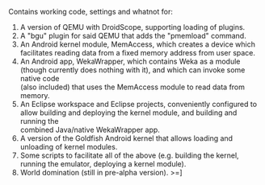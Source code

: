 Contains working code, settings and whatnot for:
1. A version of QEMU with DroidScope, supporting loading of plugins.
2. A "bgu" plugin for said QEMU that adds the "pmemload" command.
3. An Android kernel module, MemAccess, which creates a device which          
   facilitates reading data from a fixed memory address from user space.
4. An Android app, WekaWrapper, which contains Weka as a module (though 
   currently does nothing with it), and which can invoke some native code     
   (also included) that uses the MemAccess module to read data from memory.
5. An Eclipse workspace and Eclipse projects, conveniently configured to allow
   building and deploying the kernel module, and building and running the     
   combined Java/native WekaWrapper app.
6. A version of the Goldfish Android kernel that allows loading and unloading
   of kernel modules.
7. Some scripts to facilitate all of the above (e.g. building the kernel,     
   running the emulator, deploying a kernel module).
8. World domination (still in pre-alpha version). >=]
